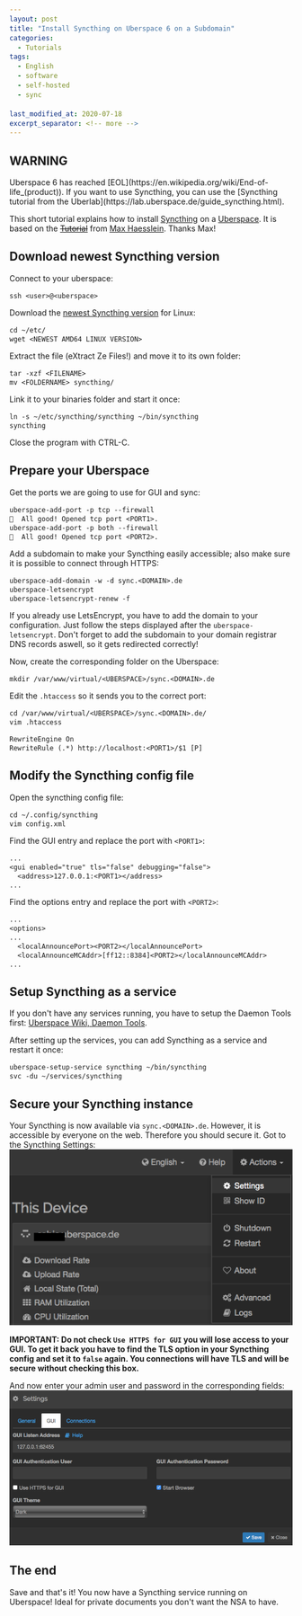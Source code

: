 ```yaml
---
layout: post
title: "Install Syncthing on Uberspace 6 on a Subdomain"
categories:
  - Tutorials
tags:
  - English
  - software
  - self-hosted
  - sync

last_modified_at: 2020-07-18
excerpt_separator: <!-- more -->
---
```


<div class="alert alert-warning">
  <h2 class="alert-heading">WARNING</h2>
  <p>Uberspace 6 has reached [EOL](https://en.wikipedia.org/wiki/End-of-life_(product)). If you want to use Syncthing, you can use the [Syncthing tutorial from the Uberlab](https://lab.uberspace.de/guide_syncthing.html).</p>
</div>

This short tutorial explains how to install [Syncthing](https://syncthing.net) on a [Uberspace](https://uberspace.de). It is based on the [~~Tutorial~~](https://maxhaesslein.de/dachboden/syncthing-auf-uberspace/) from [Max Haesslein](http://maxhaesslein.blog). Thanks Max!
<!-- more -->

## Download newest Syncthing version

Connect to your uberspace:
```
ssh <user>@<uberspace>
```

Download the [newest Syncthing version](https://github.com/syncthing/syncthing/releases/latest) for Linux:
```
cd ~/etc/  
wget <NEWEST AMD64 LINUX VERSION>
```

Extract the file (eXtract Ze Files!) and move it to its own folder:
```
tar -xzf <FILENAME>
mv <FOLDERNAME> syncthing/
```

Link it to your binaries folder and start it once:
```
ln -s ~/etc/syncthing/syncthing ~/bin/syncthing
syncthing
```
Close the program with CTRL-C.


## Prepare your Uberspace

Get the ports we are going to use for GUI and sync:
```
uberspace-add-port -p tcp --firewall
🚀  All good! Opened tcp port <PORT1>.
uberspace-add-port -p both --firewall
🚀  All good! Opened tcp port <PORT2>.
```

Add a subdomain to make your Syncthing easily accessible; also make sure it is possible to connect through HTTPS:
```
uberspace-add-domain -w -d sync.<DOMAIN>.de
uberspace-letsencrypt
uberspace-letsencrypt-renew -f
```
If you already use LetsEncrypt, you have to add the domain to your configuration. Just follow the steps displayed after the `uberspace-letsencrypt`. Don't forget to add the subdomain to your domain registrar DNS records aswell, so it gets redirected correctly!

Now, create the corresponding folder on the Uberspace:
```
mkdir /var/www/virtual/<UBERSPACE>/sync.<DOMAIN>.de
```

Edit the `.htaccess` so it sends you to the correct port:
```
cd /var/www/virtual/<UBERSPACE>/sync.<DOMAIN>.de/
vim .htaccess
```

```
RewriteEngine On
RewriteRule (.*) http://localhost:<PORT1>/$1 [P]
```


## Modify the Syncthing config file

Open the syncthing config file:
```
cd ~/.config/syncthing
vim config.xml
```

Find the GUI entry and replace the port with `<PORT1>`:
```
...
<gui enabled="true" tls="false" debugging="false">
  <address>127.0.0.1:<PORT1></address>
...
```

Find the options entry and replace the port with `<PORT2>`:
```
...
<options>
...
  <localAnnouncePort><PORT2></localAnnouncePort>
  <localAnnounceMCAddr>[ff12::8384]<PORT2></localAnnounceMCAddr>
...
```


## Setup Syncthing as a service

If you don't have any services running, you have to setup the Daemon Tools first: [Uberspace Wiki, Daemon Tools](https://wiki.uberspace.de/system:daemontools).

After setting up the services, you can add Syncthing as a service and restart it once:
```
uberspace-setup-service syncthing ~/bin/syncthing
svc -du ~/services/syncthing
```


## Secure your Syncthing instance

Your Syncthing is now available via `sync.<DOMAIN>.de`. However, it is accessible by everyone on the web. Therefore you should secure it. Got to the Syncthing Settings:
![You can access your settings via Actions -> Settings](/img/20180602-Syncthing-settings.png)

**IMPORTANT: Do not check `Use HTTPS for GUI` you will lose access to your GUI. To get it back you have to find the TLS option in your Syncthing config and set it to `false` again. You connections will have TLS and will be secure without checking this box.**

And now enter your admin user and password in the corresponding fields:
![You can access your settings via Actions -> Settings](/img/20180602-Syncthing-settings2.png)




## The end

Save and that's it! You now have a Syncthing service running on Uberspace! Ideal for private documents you don't want the NSA to have.
